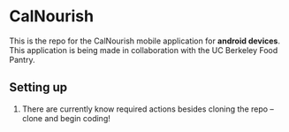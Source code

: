 # CalNourish

This is the repo for the CalNourish mobile application for **android devices**. This application is being made in collaboration with the UC Berkeley Food Pantry.

## Setting up
1. There are currently know required actions besides cloning the repo – clone and begin coding!

